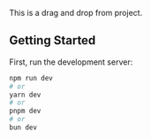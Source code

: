 This is a drag and drop from project.

## Getting Started

First, run the development server:

```bash
npm run dev
# or
yarn dev
# or
pnpm dev
# or
bun dev
```
